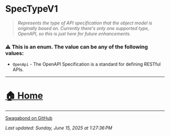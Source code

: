 # SpecTypeV1

> *Represents the type of API specification that the object model is originally based on. Currently there's only one supported type, OpenAPI, so this is just here for future enhancements.* 


### ⚠️ This is an enum.  The value can be any of the following values:

* `OpenApi` - The OpenAPI Specification is a standard for defining RESTful APIs.

___


# [🏠 Home](./ApiV1.md)


___

[Swagabond on GitHub](https://github.com/jordanbleu/swagabond)

*Last updated: Sunday, June 15, 2025 at 1:27:36 PM*
